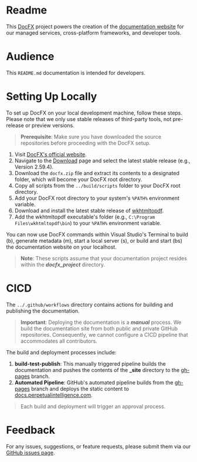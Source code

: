 # Readme
This [DocFX](https://dotnet.github.io/docfx/) project powers the creation of the [documentation website](https://docs.perpetualintelligence.com) for our managed services, cross-platform frameworks, and developer tools.

# Audience
This `README.md` documentation is intended for developers.

# Setting Up Locally
To set up DocFX on your local development machine, follow these steps. Please note that we only use stable releases of third-party tools, not pre-release or preview versions.

> **Prerequisite**: Make sure you have downloaded the source repositories before proceeding with the DocFX setup.

1. Visit [DocFX's official website](https://dotnet.github.io/docfx/).
2. Navigate to the [Download](https://github.com/dotnet/docfx/releases) page and select the latest stable release (e.g., Version 2.59.4).
3. Download the `docfx.zip` file and extract its contents to a designated folder, which will become your DocFX root directory.
4. Copy all scripts from the `../build/scripts` folder to your DocFX root directory.
5. Add your DocFX root directory to your system's `%PATH%` environment variable.
6. Download and install the latest stable release of [wkhtmltopdf](https://wkhtmltopdf.org/downloads.html).
7. Add the wkhtmltopdf executable's folder (e.g., `C:\Program Files\wkhtmltopdf\bin`) to your `%PATH%` environment variable.

You can now use DocFX commands within Visual Studio's Terminal to build (b), generate metadata (m), start a local server (s), or build and start (bs) the documentation website on your localhost.

> **Note**: These scripts assume that your documentation project resides within the ***docfx_project*** directory.

# CICD

The `../.github/workflows` directory contains actions for building and publishing the documentation.

> **Important**: Deploying the documentation is a ***manual*** process. We build the documentation site from both public and private GitHub repositories. Consequently, we cannot configure a CICD pipeline that accommodates all contributors.

The build and deployment processes include:
1. **build-test-publish**: This manually triggered pipeline builds the documentation and pushes the contents of the **_site** directory to the [gh-pages](https://github.com/perpetualintelligence/docs/tree/gh-pages) branch.
2. **Automated Pipeline**: GitHub's automated pipeline builds from the [gh-pages](https://github.com/perpetualintelligence/docs/tree/gh-pages) branch and deploys the static content to [docs.perpetualintelligence.com](https://docs.perpetualintelligence.com).

> Each build and deployment will trigger an approval process.

# Feedback
For any issues, suggestions, or feature requests, please submit them via our [GitHub issues page](https://github.com/perpetualintelligence/docs/issues).
